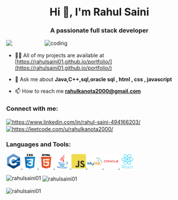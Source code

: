 <h1 align="center">Hi 👋, I'm Rahul Saini</h1>
<h3 align="center">A passionate full stack  developer</h3>
<img align="right" width="400" src="https://www.bing.com/th/id/OGC.81178b47a8598f0c81c4799f2cdd4057?pid=1.7&rurl=https%3a%2f%2fcdn.dribbble.com%2fusers%2f2131993%2fscreenshots%2f4948736%2fthoughtworks-gif_dribbble.gif&ehk=NNfOMQ6dfiA3eWWZAhI73QT3tX1lMjqFSSH4bXYrTAo%3d" alt="coding">

<p align="left"> <img src="https://www.bing.com/images/search?view=detailV2&ccid=kIacWWXj&id=C5A53D265E7BE46F168C53F1FA9466ED938A46A5&thid=OIP.kIacWWXjfYBFXqIXhIuCXQHaFj&mediaurl=https%3a%2f%2fcodebulletin.github.io%2fMyPortfolio%2fassets%2fgif%2fcoding.3272fa9c861c718b769a..gif&exph=600&expw=800&q=coder+gif&simid=607986723648122247&FORM=IRPRST&ck=4C0B6484DBBF2FBCA4E40038AC048493&selectedIndex=21&itb=0" /> </p>

- 👨‍💻 All of my projects are available at [https://rahulsaini01.github.io/portfolio/](https://rahulsaini01.github.io/portfolio/)

- 💬 Ask me about **Java,C++,sql,oracle sql , html , css , javascript**

- 📫 How to reach me **rahulkanota2000@gmail.com**

<h3 align="left">Connect with me:</h3>
<p align="left">
<a href="https://linkedin.com/in/https://www.linkedin.com/in/rahul-saini-494166203/" target="blank"><img align="center" src="https://raw.githubusercontent.com/rahuldkjain/github-profile-readme-generator/master/src/images/icons/Social/linked-in-alt.svg" alt="https://www.linkedin.com/in/rahul-saini-494166203/" height="30" width="40" /></a>
<a href="https://www.leetcode.com/https://leetcode.com/u/rahulkanota2000/" target="blank"><img align="center" src="https://raw.githubusercontent.com/rahuldkjain/github-profile-readme-generator/master/src/images/icons/Social/leet-code.svg" alt="https://leetcode.com/u/rahulkanota2000/" height="30" width="40" /></a>
</p>

<h3 align="left">Languages and Tools:</h3>
<p align="left"> <a href="https://www.w3schools.com/cpp/" target="_blank" rel="noreferrer"> <img src="https://raw.githubusercontent.com/devicons/devicon/master/icons/cplusplus/cplusplus-original.svg" alt="cplusplus" width="40" height="40"/> </a> <a href="https://www.w3schools.com/css/" target="_blank" rel="noreferrer"> <img src="https://raw.githubusercontent.com/devicons/devicon/master/icons/css3/css3-original-wordmark.svg" alt="css3" width="40" height="40"/> </a> <a href="https://www.w3.org/html/" target="_blank" rel="noreferrer"> <img src="https://raw.githubusercontent.com/devicons/devicon/master/icons/html5/html5-original-wordmark.svg" alt="html5" width="40" height="40"/> </a> <a href="https://www.java.com" target="_blank" rel="noreferrer"> <img src="https://raw.githubusercontent.com/devicons/devicon/master/icons/java/java-original.svg" alt="java" width="40" height="40"/> </a> <a href="https://developer.mozilla.org/en-US/docs/Web/JavaScript" target="_blank" rel="noreferrer"> <img src="https://raw.githubusercontent.com/devicons/devicon/master/icons/javascript/javascript-original.svg" alt="javascript" width="40" height="40"/> </a> <a href="https://www.mysql.com/" target="_blank" rel="noreferrer"> <img src="https://raw.githubusercontent.com/devicons/devicon/master/icons/mysql/mysql-original-wordmark.svg" alt="mysql" width="40" height="40"/> </a> <a href="https://www.oracle.com/" target="_blank" rel="noreferrer"> <img src="https://raw.githubusercontent.com/devicons/devicon/master/icons/oracle/oracle-original.svg" alt="oracle" width="40" height="40"/> </a> <a href="https://reactjs.org/" target="_blank" rel="noreferrer"> <img src="https://raw.githubusercontent.com/devicons/devicon/master/icons/react/react-original-wordmark.svg" alt="react" width="40" height="40"/> </a> </p>

<p><img align="left" src="https://github-readme-stats.vercel.app/api/top-langs?username=rahulsaini01&show_icons=true&locale=en&layout=compact" alt="rahulsaini01" /></p>

<p>&nbsp;<img align="center" src="https://github-readme-stats.vercel.app/api?username=rahulsaini01&show_icons=true&locale=en" alt="rahulsaini01" /></p>

<p><img align="center" src="https://github-readme-streak-stats.herokuapp.com/?user=rahulsaini01&" alt="rahulsaini01" /></p>
